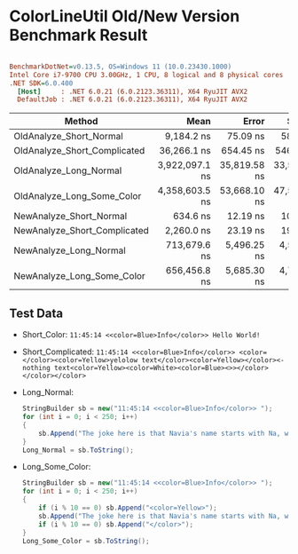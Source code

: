 # ColorLineUtil Old/New Version Benchmark Result

``` ini

BenchmarkDotNet=v0.13.5, OS=Windows 11 (10.0.23430.1000)
Intel Core i7-9700 CPU 3.00GHz, 1 CPU, 8 logical and 8 physical cores
.NET SDK=6.0.400
  [Host]     : .NET 6.0.21 (6.0.2123.36311), X64 RyuJIT AVX2
  DefaultJob : .NET 6.0.21 (6.0.2123.36311), X64 RyuJIT AVX2


```

|                       Method |           Mean |        Error |       StdDev |    Gen0 |    Gen1 |    Gen2 | Allocated |
|----------------------------- |---------------:|-------------:|-------------:|--------:|--------:|--------:|----------:|
|      OldAnalyze_Short_Normal |     9,184.2 ns |     75.09 ns |     58.62 ns |  0.0458 |       - |       - |     288 B |
| OldAnalyze_Short_Complicated |    36,266.1 ns |    654.45 ns |    546.50 ns |  0.1221 |       - |       - |    1064 B |
|       OldAnalyze_Long_Normal | 3,922,097.1 ns | 35,819.58 ns | 33,505.66 ns | 54.6875 | 54.6875 | 54.6875 |  187365 B |
|   OldAnalyze_Long_Some_Color | 4,358,603.5 ns | 53,668.10 ns | 47,575.37 ns | 23.4375 |  7.8125 |       - |  191724 B |
|      NewAnalyze_Short_Normal |       634.6 ns |     12.19 ns |     10.18 ns |  0.0935 |       - |       - |     592 B |
| NewAnalyze_Short_Complicated |     2,260.0 ns |     23.19 ns |     19.36 ns |  0.2098 |       - |       - |    1328 B |
|       NewAnalyze_Long_Normal |   713,679.6 ns |  5,496.25 ns |  4,589.62 ns | 58.5938 | 58.5938 | 58.5938 |  187663 B |
|   NewAnalyze_Long_Some_Color |   656,456.8 ns |  5,685.30 ns |  4,747.49 ns | 30.2734 | 13.6719 |       - |  193216 B |

## Test Data

- Short_Color: `11:45:14 <<color=Blue>Info</color>> Hello World!`
- Short_Complicated: `11:45:14 <<color=Blue>Info</color>> <color=</color><color=Yellow>yelolow text</color><color=Yellow></color><-nothing text<color=Yellow><color=White><color=Blue><>></color></color></color>`
- Long_Normal:

  ```cs
  StringBuilder sb = new("11:45:14 <<color=Blue>Info</color>> ");
  for (int i = 0; i < 250; i++)
  {
      sb.Append("The joke here is that Navia's name starts with Na, while the Element Sodium has the symbol of Na. Clorinde's name starts with Cl, while the element Chlorine has the symbol Cl. When their names are placed together, they form NaCl, which is an ionic salt. As a result, the ship name of the 2 characters is NaCl, which is funny because that could also refer to the salt as well");
  }
  Long_Normal = sb.ToString();
  ```

- Long_Some_Color:

  ```cs
  StringBuilder sb = new("11:45:14 <<color=Blue>Info</color>> ");
  for (int i = 0; i < 250; i++)
  {
      if (i % 10 == 0) sb.Append("<color=Yellow>");
      sb.Append("The joke here is that Navia's name starts with Na, while the Element Sodium has the symbol of Na. Clorinde's name starts with Cl, while the element Chlorine has the symbol Cl. When their names are placed together, they form NaCl, which is an ionic salt. As a result, the ship name of the 2 characters is NaCl, which is funny because that could also refer to the salt as well");
      if (i % 10 == 0) sb.Append("</color>");
  }
  Long_Some_Color = sb.ToString();
  ```